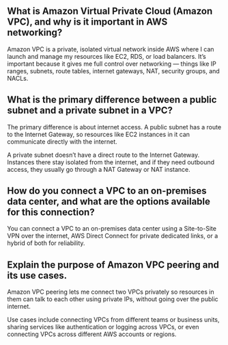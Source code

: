 ##  What is Amazon Virtual Private Cloud (Amazon VPC), and why is it important in AWS networking?
Amazon VPC is a private, isolated virtual network inside AWS where I can launch and manage my resources like EC2, RDS, or load balancers. It’s important because it gives me full control over networking — things like IP ranges, subnets, route tables, internet gateways, NAT, security groups, and NACLs.

##  What is the primary difference between a public subnet and a private subnet in a VPC?
The primary difference is about internet access. A public subnet has a route to the Internet Gateway, so resources like EC2 instances in it can communicate directly with the internet.

A private subnet doesn’t have a direct route to the Internet Gateway. Instances there stay isolated from the internet, and if they need outbound access, they usually go through a NAT Gateway or NAT instance.

##  How do you connect a VPC to an on-premises data center, and what are the options available for this connection?
You can connect a VPC to an on-premises data center using a Site-to-Site VPN over the internet, AWS Direct Connect for private dedicated links, or a hybrid of both for reliability.

##  Explain the purpose of Amazon VPC peering and its use cases.
Amazon VPC peering lets me connect two VPCs privately so resources in them can talk to each other using private IPs, without going over the public internet.

Use cases include connecting VPCs from different teams or business units, sharing services like authentication or logging across VPCs, or even connecting VPCs across different AWS accounts or regions.
